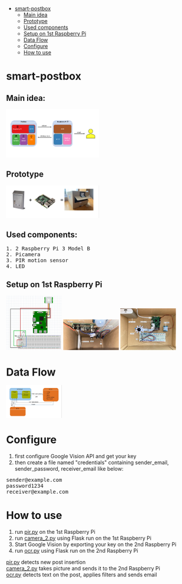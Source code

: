 - [smart-postbox](#smart-postbox)
  * [Main idea](#main-idea)
  * [Prototype](#prototype)
  * [Used components](#used-components)
  * [Setup on 1st Raspberry Pi](#setup-on-1st-raspberry-pi)
  * [Data Flow](#data-flow)
  * [Configure](#configure)
  * [How to use](#how-to-use)
 


# smart-postbox

## Main idea:
<img src="main_idea.png" width="50%" height="50%">

## Prototype
<img src="prototype.png" width="50%" height="50%">

## Used components:
<pre>
1. 2 Raspberry Pi 3 Model B
2. Picamera
3. PIR motion sensor
4. LED
</pre>

## Setup on 1st Raspberry Pi
<img src="postbox_setup_circual_diagram.png" width="30%" height="30%">
<img src="setup.png" width="30%" height="30%">
<img src="setup_upside_down.png" width="30%" height="30%">

# Data Flow
<img src="data_flow.jpg" width="30%" height="30%">


# Configure
1. first configure Google Vision API and get your key
2. then create a file named "credentials" containing sender_email, sender_password, receiver_email like below:
<pre>
sender@example.com
password1234
receiver@example.com
</pre>

# How to use
1. run [pir.py](pir.py) on the 1st Raspberry Pi <br />
2. run [camera_2.py](camera_2.py) using Flask run on the 1st Raspberry Pi <br />
3. Start Google Vision by exporting your key on the 2nd Raspberry Pi
4. run [ocr.py](ocr.py) using Flask run on the 2nd Raspberry Pi 

[pir.py](pir.py) detects new post insertion <br />
[camera_2.py](camera_2.py) takes picture and sends it to the 2nd Raspberry Pi <br />
[ocr.py](ocr.py) detects text on the post, applies filters and sends email<br /><br />

